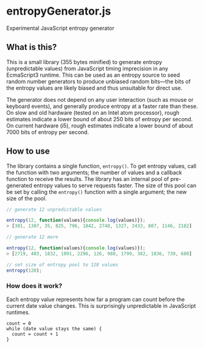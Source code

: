 # entropyGenerator.js
Experimental JavaScript entropy generator

## What is this?

This is a small library (355 bytes minified) to generate entropy (unpredictable values) from JavaScript timing imprecision in any EcmaScript3 runtime. This can be used as an entropy source to seed random number generators to produce unbiased random bits&mdash;the bits of the entropy values are likely biased and thus unsuitable for direct use.

The generator does not depend on any user interaction (such as mouse or keyboard events), and generally produce entropy at a faster rate than these. On slow and old hardware (tested on an Intel atom processor), rough estimates indicate a lower bound of about 250 bits of entropy per second. On current hardware (i5), rough estimates indicate a lower bound of about 7000 bits of entropy per second.

## How to use

The library contains a single function, `entropy()`. To get entropy values, call the function with two arguments; the number of values and a callback function to receive the results. The library has an internal pool of pre-generated entropy values to serve requests faster. The size of this pool can be set by calling the `entropy()` function with a single argument; the new size of the pool.

```javascript
// generate 12 unpredictable values

entropy(12, function(values){console.log(values)});
> [301, 1307, 35, 825, 796, 1842, 2748, 1327, 2433, 807, 1146, 2182]

// generate 12 more

entropy(12, function(values){console.log(values)});
> [2719, 403, 1832, 1091, 2296, 126, 980, 1799, 382, 1836, 739, 680]

// set size of entropy pool to 128 values
entropy(128);
```

### How does it work?

Each entropy value represents how far a program can count before the current date value changes. This is surprisingly unpredictable in JavaScript runtimes.

```
count = 0
while (date value stays the same) {
  count = count + 1
}
```
